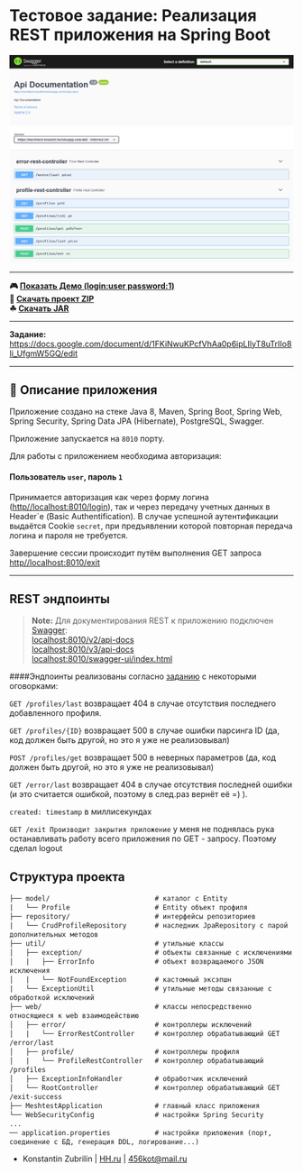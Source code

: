 # Тестовое задание: Реализация REST приложения на Spring Boot

[![demo](https://raw.githubusercontent.com/knastnt/meshtest/master/demo.png)](https://meshtest-knastnt.herokuapp.com/)

---


  <strong>
     🎮 <a href="https://meshtest-knastnt.herokuapp.com/" target="_blank">Показать Демо (login:user password:1)</a>
      <br> 🎁 <a href="https://github.com/knastnt/meshtest/archive/v1.0.zip" target="_blank">Скачать проект ZIP</a>
      <br> ☘ <a href="https://github.com/knastnt/meshtest/releases/download/v1.0/meshtest-0.0.1-SNAPSHOT.jar" target="_blank">Скачать JAR</a>
  </strong>


---

**Задание:** <a href="https://docs.google.com/document/d/1FKiNwuKPcfVhAa0p6ipLIlyT8uTrIIo8Ii_UfgmW5GQ/edit" target="_blank">https://docs.google.com/document/d/1FKiNwuKPcfVhAa0p6ipLIlyT8uTrIIo8Ii_UfgmW5GQ/edit</a>

---

##  📣 Описание приложения

Приложение создано на стеке Java 8, Maven, Spring Boot, Spring Web, Spring Security, Spring Data JPA (Hibernate), PostgreSQL, Swagger.

Приложение запускается на ```8010``` порту.

Для работы с приложением необходима авторизация:

#### Пользователь ```user```, пароль ```1```

Принимается авторизация как через форму логина (<a href="http//localhost:8010/login">http//localhost:8010/login</a>), так и через передачу учетных данных в Header`е (Basic Authentification). В случае успешной аутентификации выдаётся Cookie ```secret```, при предъявлении которой повторная передача логина и пароля не требуется.

Завершение сессии происходит путём выполнения GET запроса <a href="http//localhost:8010/exit">http//localhost:8010/exit</a>


---


## REST эндпоинты

> **Note:** Для документирования REST к приложению подключен <a href="https://swagger.io/">Swagger</a>:<br>
> <a href="http://localhost:8010/v2/api-docs">localhost:8010/v2/api-docs</a><br>
> <a href="http://localhost:8010/v3/api-docs">localhost:8010/v3/api-docs</a><br>
> <a href="http://localhost:8010/swagger-ui/index.html">localhost:8010/swagger-ui/index.html</a>
>
####Эндпоинты реализованы согласно <a href="https://docs.google.com/document/d/1FKiNwuKPcfVhAa0p6ipLIlyT8uTrIIo8Ii_UfgmW5GQ/edit" target="_blank">заданию</a> с некоторыми оговорками:

```GET /profiles/last``` возвращает 404 в случае отсутствия последнего добавленного профиля.

```GET /profiles/{ID}``` возвращает 500 в случае ошибки парсинга ID (да, код должен быть другой, но это я уже не реализовывал)

```POST /profiles/get``` возвращает 500 в неверных параметров (да, код должен быть другой, но это я уже не реализовывал)

```GET /error/last``` возвращает 404 в случае отсутствия последней ошибки (и это считается ошибкой, поэтому в след.раз вернёт её =) ).

```created: timestamp``` в миллисекундах
 
```GET /exit Производит закрытия приложение``` у меня не поднялась рука останавливать работу всего приложения по GET - запросу. Поэтому сделал logout  



## Структура проекта


```
├── model/                          # каталог с Entity
|   └── Profile                     # Entity объект профиля
├── repository/                     # интерфейсы репозиториев
|   └── CrudProfileRepository       # наследник JpaRepository с парой дополнительных методов
├── util/                           # утильные классы
│   ├── exception/                  # объекты связанные с исключениями
│   |   ├── ErrorInfo               # объект возвращаемого JSON исключения
│   |   └── NotFoundException       # кастомный эксэпшн
|   └── ExceptionUtil               # утильные методы связанные с обработкой исключений
├── web/                            # классы непосредственно относящиеся к web взаимодействию
│   ├── error/                      # контроллеры исключений
│   |   └── ErrorRestController     # контроллер обрабатывающий GET /error/last
│   ├── profile/                    # контроллеры профиля
│   |   └── ProfileRestController   # контроллер обрабатывающий /profiles
│   ├── ExceptionInfoHandler        # обработчик исключений
│   └── RootController              # контроллер обрабатывающий GET /exit-success
├── MeshtestApplication             # главный класс приложения
└── WebSecurityConfig               # настройки Spring Security
...
── application.properties           # настройки приложения (порт, соединение с БД, генерация DDL, логирование...)

```





* Konstantin Zubrilin | [HH.ru](https://komsomolsk-na-amure.hh.ru/resume/2797db4fff056344b60039ed1f486a50525650) |  456kot@mail.ru
